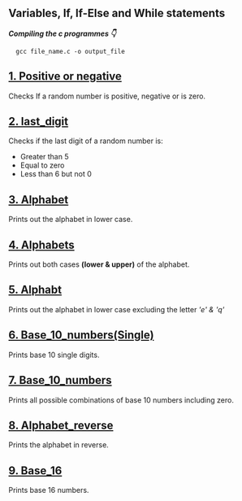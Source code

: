 ## Variables, If, If-Else and While statements

***Compiling the c programmes 👇***
```
  gcc file_name.c -o output_file
```

## [1. Positive or negative](./0-positive_or_negative.c)
Checks If a random number is positive, negative or is zero.

## [2. last_digit](./1-last_digit.c)
Checks if the last digit of a random number is:
- Greater than 5
- Equal to zero
- Less than 6 but not 0

## [3. Alphabet](./2-print_alphabet.c)
Prints out the alphabet in lower case.

## [4. Alphabets](./3-print_alphabets.c)
Prints out both cases **(lower & upper)** of the alphabet.

## [5. Alphabt](./4-print_alphabt.c)
Prints out the alphabet in lower case excluding the letter *'e' & 'q'*

## [6. Base_10_numbers(Single)](./5-print_numbers.c)
Prints base 10 single digits.

## [7. Base_10_numbers](./6-print_numberz.c)
Prints all possible combinations of base 10 numbers including zero.

## [8. Alphabet_reverse](./7-print_tebahpla.c)
Prints the alphabet in reverse.

## [9. Base_16](./8-print_base16.c)
Prints base 16 numbers.

